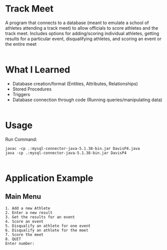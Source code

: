 # Track Meet
A program that connects to a database (meant to emulate a school of athletes attending a track meet) to allow officials to score athletes and the track meet. Includes options for adding/scoring individual athletes, getting results for a particular event, disqualifying athletes, and scoring an event or the entire meet<br><br>


# What I Learned
* Database creation/format (Entities, Attributes, Relationships)<br>
* Stored Procedures<br>
* Triggers<br>
* Database connection through code (Running queries/manipulating data)<br><br>


# Usage
Run Command:<br>

`javac -cp .:mysql-connector-java-5.1.38-bin.jar DavisP4.java`<br>
`java -cp .:mysql-connector-java-5.1.38-bin.jar DavisP4`<br><br>


# Application Example<br>

## Main Menu
```
1. Add a new Athlete
2. Enter a new result
3. Get the results for an event
4. Score an event
5. Disqualify an athlete for one event
6. Disqualify an athlete for the meet
7. Score the meet
8. QUIT
Enter number:
```
<br>
